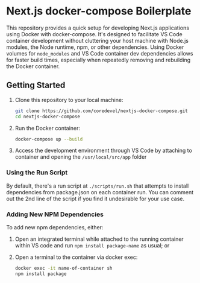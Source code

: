 # Next.js docker-compose Boilerplate

This repository provides a quick setup for developing Next.js applications using Docker with docker-compose. It's designed to facilitate VS Code container development without cluttering your host machine with Node.js modules, the Node runtime, npm, or other dependencies. Using Docker volumes for `node_modules` and VS Code container dev dependencies allows for faster build times, especially when repeatedly removing and rebuilding the Docker container.

## Getting Started

1. Clone this repository to your local machine:

   ```sh
   git clone https://github.com/coredevel/nextjs-docker-compose.git
   cd nextjs-docker-compose
   ```

2. Run the Docker container:

    ```sh
    docker-compose up --build
    ```

3. Access the development environment through VS Code by attaching to container and opening the `/usr/local/src/app` folder

### Using the Run Script

By default, there's a run script at `./scripts/run.sh` that attempts to install dependencies from package.json on each container run. 
You can comment out the 2nd line of the script if you find it undesirable for your use case.

### Adding New NPM Dependencies

To add new npm dependencies, either:

1. Open an integrated terminal while attached to the running container within VS code and run `npm install package-name` as usual; or

2. Open a terminal to the container via docker exec:

    ```sh
    docker exec -it name-of-container sh
    npm install package
    ```